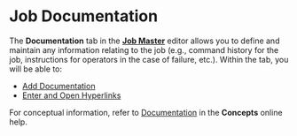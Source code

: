 # Job Documentation

The **Documentation** tab in the [**Job Master**](Using-Job-Master.md) editor allows you to define and
maintain any information relating to the job (e.g., command history for
the job, instructions for operators in the case of failure, etc.).
Within the tab, you will be able to:

- [Add Documentation](Adding-Documentation.md)
- [Enter and Open Hyperlinks](Entering-and-Opening-Hyperlinks.md)

For conceptual information, refer to
[Documentation](../../../job-components/documentation.md) in the
**Concepts** online help.
